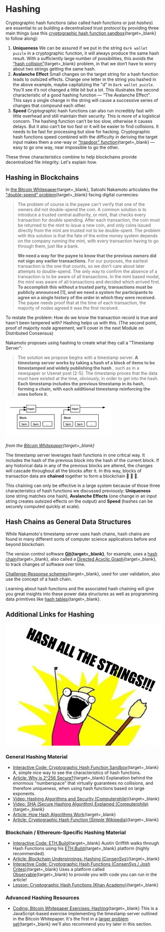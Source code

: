 # Hashing

Cryptographic hash functions (also called hash functions or just _hashes_) are essential to us building a decentralized trust protocol by providing three main things (use this [cryptographic hash function sandbox](https://emn178.github.io/online-tools/sha256.html){target=\_blank} to follow along):

1. **Uniqueness** We can be assured if we put in the string `dark wallet puzzle` in a cryptographic function, it will always produce the same hash result. With a sufficiently large number of possibilities, this avoids the [“hash collision”](https://en.wikipedia.org/wiki/Hash_collision){target=\_blank} problem, in that we don’t have to worry about two strings getting the same hash.
2. **Avalanche Effect** Small changes on the target string for a hash function leads to outsized effects. Change one letter in the string you hashed in the above example, maybe capitalizing the "d" in `Dark wallet puzzle`. You'll see it’s not changed a little bit but a lot. This illustrates the second characteristic of a good hashing function — “The Avalanche Effect”. This says a single change in the string will cause a successive series of changes that compound each other.
3. **Speed** Cryptographic hash functions can also run incredibly fast with little overhead and still maintain their security. This is more of a logistical concern. The hashing function can’t be too slow, otherwise it causes delays. But it also can’t be too fast or it will be easier to find collisions. It needs to be fast for processing but slow for hacking. Cryptographic hash functions speed combined with the difficulty in deriving the target input makes them a one-way or ["trapdoor" function](https://en.wikipedia.org/wiki/Trapdoor_function){target=\_blank} — easy to go one way, near impossible to go the other.

These three characteristics combine to help blockchains provide decentralized file integrity. Let's explain how.

## Hashing in Blockchains

In [the Bitcoin Whitepaper](https://bitcoin.org/bitcoin.pdf){target=\_blank}, Satoshi Nakamoto articulates the ["double-spend" problem](https://en.wikipedia.org/wiki/Double-spending){target=\_blank} facing digital currencies:

> The problem of course is the payee can't verify that one of the owners did not double-spend the coin. A common solution is to introduce a trusted central authority, or mint, that checks every transaction for double spending. After each transaction, the coin must be returned to the mint to issue a new coin, and only coins issued directly from the mint are trusted not to be double-spent. The problem with this solution is that the fate of the entire money system depends on the company running the mint, with every transaction having to go through them, just like a bank.
>
> **We need a way for the payee to know that the previous owners did not sign any earlier transactions.** For our purposes, the earliest transaction is the one that counts, so we don't care about later attempts to double-spend. The only way to confirm the absence of a transaction is to be aware of all transactions. In the mint based model, the mint was aware of all transactions and decided which arrived first. **To accomplish this without a trusted party, transactions must be publicly announced [1], and we need a system for participants to agree on a single history of the order in which they were received.** The payee needs proof that at the time of each transaction, the majority of nodes agreed it was the first received.

To restate the problem: How do we know the transaction record is true and hasn't been tampered with? Hashing helps us with this. (The second point, proof of majority node agreement, we'll cover in the next Module on Distributed Consensus)

Nakamoto proposes using hashing to create what they call a "Timestamp Server":

> The solution we propose begins with a timestamp server. **A timestamp server works by taking a hash of a block of items to be timestamped and widely publishing the hash** , such as in a newspaper or Usenet post [2-5]. The timestamp proves that the data must have existed at the time, obviously, in order to get into the hash. **Each timestamp includes the previous timestamp in its hash, forming a chain, with each additional timestamp reinforcing the ones before it.**

![image of a timestamp server chained together using hashes from bitcoin whitepaper](../../../img/S01/bitcoin-timestamp-server.png)

_from the [Bitcoin Whitepaper](https://bitcoin.org/bitcoin.pdf){target=\_blank}_

The timestamp server leverages hash functions in one critical way. It includes the hash of the previous block into the hash of the current block. If any historical data in any of the previous blocks are altered, the changes will cascade throughout all the blocks after it. In this way, blocks of transaction data are **chained** together to form a blockchain 🤯 🤯 🤯.

This chaining can only be effective in a large system because of those three characteristics of hash functions we discussed previously: **Uniqueness** (one string matches one hash), **Avalanche Effects** (one change in an input string creates outsized effects on the output) and **Speed** (hashes can be securely computed quickly at scale).

## Hash Chains as General Data Structures

While Nakamoto's timestamp server uses hash chains, hash chains are found in many different sorts of computer science applications before and beyond blockchain.

The version control software **[Git](https://en.wikipedia.org/wiki/Git){target=\_blank}**, for example, uses a [hash chain](https://stackoverflow.com/questions/46192377/why-is-git-not-considered-a-block-chain){target=\_blank}, also called a [Directed Acyclic Graph](https://en.wikipedia.org/wiki/Directed_acyclic_graph){target=\_blank}, to track changes of software over time.

[Challenge-Response schemes](https://en.wikipedia.org/wiki/Hash_chain#Applications){target=\_blank}, used for user validation, also use the concept of a hash chain.

Learning about hash functions and the associated hash chaining will give you great insights into these power data structures as well as programming data primitives like [hash tables](https://en.wikipedia.org/wiki/Hash_table){target=\_blank}.

## Additional Links for Hashing

![hash all the strings using x all the y meme template](../../../img/S01/hash-all-the-strings.jpeg)

### General Hashing Material

- [Interactive Code: Cryptographic Hash Function Sandbox](https://emn178.github.io/online-tools/sha256.html){target=\_blank} A, simple nice way to see the characteristics of hash functions.
- [Article: Why is 2^256 Secure?](https://web.archive.org/web/20201026010255/https://privacycanada.net/cryptanalysis/why-is-2-256-secure/){target=\_blank} Explanation behind the enormous "numberspace" that virtually guarantees no collisions, and therefore uniqueness, when using hash functions based on large exponents.
- [Video: Hashing Algorithms and Security (Computerphile)](https://www.youtube.com/watch?v=b4b8ktEV4Bg){target=\_blank}
- [Video: SHA (Secure Hashing Algorithm) Explained (Computerphile)](https://www.youtube.com/watch?v=DMtFhACPnTY){target=\_blank}
- [Article: How Hash Algorithms Work](https://www.metamorphosite.com/one-way-hash-encryption-sha1-data-software){target=\_blank}
- [Article: Cryptographic Hash Function (Simple Wikipedia)](https://simple.wikipedia.org/wiki/Cryptographic_hash_function){target=\_blank}

### Blockchain / Ethereum-Specific Hashing Material

- [Interactive Code: ETH.Build](https://youtu.be/QJ010l-pBpE){target=\_blank} Austin Griffith walks through Hash Functions using his [ETH.Build](https://sandbox.eth.build/wofCrGxhc3Rfbm9kZV9pZCLEgcSDxIVsaW5rxItkFsKlxIfEiXPClMKKwqLEjCDCpHR5cGXCqklucHV0L1RleHTCo3Bvc8KSZcOMw7_CpHNpemXCksONASwywqVmxIJnc8KAwqVvcsSJcgDCpG3EiGUAwqbEk8SqdHPCkcKDwqRuYW1lwqDEosSkxZPCpMSSxJTDgMKnb8SrxZfFmcWbxZ3Fn8WhxKPEpcKmxIRyxJNnwqXFpmvFmRXCqnByb8SlcnRpZXPChMKrYmxvY2vGhVPEvGUywqtwxIJjZWhvbMWNwq9lbnRlciDGoMSwIGjGoWXCpcaEdGxlwqTErsSwwqV2YWx1xq7GoMSExJ7EjB_FosSlwqtDcsSkdG8vSMSDaMSyxLTEvwHDl8S4xLrGkcKSeB7FhMWGxYjFisWMxqECxZDFksWUxZbEq8WtxZzFnsapx550xr1lwq3FtcW3LG51bWLGocWlxJNrFcWpxavHn8Wax6HFn8KkaMeHx6bFtHTFtm7FuMW6xZkWxb7GgMaCxoTGhsKAxrpkIcemwq1EaXPGlWF5L1dhdGPHiMSzxLXDjQLCs8OMw7XHj8S9xL8DMTzHlGHFh8WJxYvFjQPHm8SJx53Eqce3woTHucWgx6bFj8W6xJjEgsevbMKgx7V0xazCkci3xa_IucWyxZPFuceyc8OAxblhyL_CoMiHxoHGociKc8KBxqppxqzGqciZyJtowojEn8SNyJDIksiUxILIl1TJmsatx4nEtTx4yKXEvsigJgTIq8itx5fFjQHIssWTyZPIicaFc8KHwqhmb8afxpDEvSzGicaLxo3Gj8aRxpPIlcaXxpnGm8ahwqDJmcmbwqXJqMqUxrPGtcenx4ZzaCBGdW5jxoTKgsKqyoHGn0bFnmlsecK8J1J1YmlrIE3Kgm8gT25lJywgc2Fucy1zxqFpZsKlY8aaxYvCpyNky47Lj8mLxJTEtcKWFSAAHwDHqMiAx6rHrMeuxqHClhbLmCEAxZRnxoB1cHPCkMKmy4luZmlnwoDCp3bGocS7yoLDiz_DmcKZy7vLu8Ka){target=\_blank} platform (highly recommended).
- [Article: Blockchain Underpinnings: Hashing (ConsenSys)](https://medium.com/@ConsenSys/blockchain-underpinnings-hashing-7f4746cbd66b){target=\_blank}
- [Interactive Code: Cryptographic Hash Functions (ConsenSys / Josh Crites)](https://observablehq.com/@consensys-academy/cryptographic-hash-functions){target=\_blank} Uses a platform called [Observable](https://observablehq.com/@observablehq/five-minute-introduction?collection=@observablehq/introduction){target=\_blank} to provide you with code you can run in the article!
- [Lesson: Cryptographic Hash Functions (Khan Academy)](https://www.khanacademy.org/economics-finance-domain/core-finance/money-and-banking/bitcoin/v/bitcoin-cryptographic-hash-function){target=\_blank}

### Advanced Hashing Resources

- [Coding: Bitcoin Whitepaper Exercises: Hashing](https://github.com/cooganb/bitcoin-whitepaper-exercises/blob/master/hashing/README.md){target=\_blank} This is a JavaScript-based exercise implementing the timestamp server outlined in the Bitcoin Whitepaper. It's the first in a [larger problem set](https://github.com/cooganb/bitcoin-whitepaper-exercises){target=\_blank} we'll also recommend you try later in this section.
